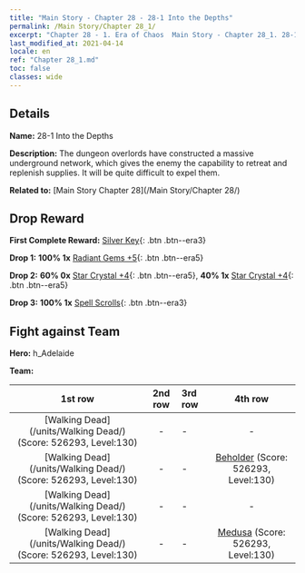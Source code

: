 ```yaml
---
title: "Main Story - Chapter 28 - 28-1 Into the Depths"
permalink: /Main Story/Chapter 28_1/
excerpt: "Chapter 28 - 1. Era of Chaos  Main Story - Chapter 28_1. 28-1 Into the Depths"
last_modified_at: 2021-04-14
locale: en
ref: "Chapter 28_1.md"
toc: false
classes: wide
---
```


## Details

 **Name:** 28-1 Into the Depths

 **Description:** The dungeon overlords have constructed a massive underground network, which gives the enemy the capability to retreat and replenish supplies. It will be quite difficult to expel them.

 **Related to:** [Main Story Chapter 28](/Main Story/Chapter 28/)

## Drop Reward

 **First Complete Reward:** [Silver Key](/Items/con_693/){: .btn .btn--era3}

 **Drop 1:** **100% 1x** [Radiant Gems +5](/Items/mat_100/){: .btn .btn--era5}

 **Drop 2:** **60% 0x** [Star Crystal +4](/Items/mat_94/){: .btn .btn--era5}, **40% 1x** [Star Crystal +4](/Items/mat_94/){: .btn .btn--era5}

 **Drop 3:** **100% 1x** [Spell Scrolls](/Items/con_694/){: .btn .btn--era3}


## Fight against Team
 **Hero:** h_Adelaide

 **Team:**


  | 1st row | 2nd row | 3rd row | 4th row |
  |:----:|:----:|:----|:----:|
  | [Walking Dead](/units/Walking Dead/) (Score: 526293, Level:130)  | - | - | - |
  | [Walking Dead](/units/Walking Dead/) (Score: 526293, Level:130)  | - | - | [Beholder](/units/Beholder/) (Score: 526293, Level:130)  |
  | [Walking Dead](/units/Walking Dead/) (Score: 526293, Level:130)  | - | - | - |
  | [Walking Dead](/units/Walking Dead/) (Score: 526293, Level:130)  | - | - | [Medusa](/units/Medusa/) (Score: 526293, Level:130)  |


